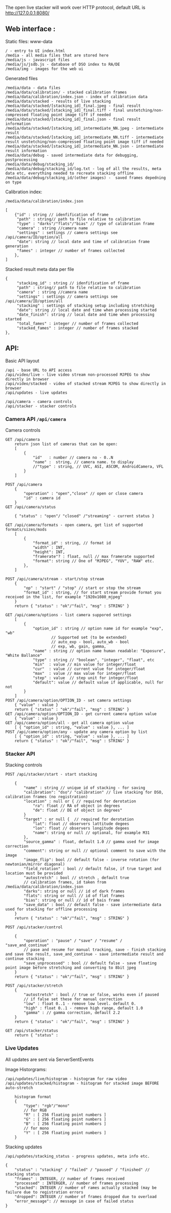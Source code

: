 The open live stacker will work over HTTP protocol, default URL is http://127.0.0.1:8080/


## Web interface :

Static files: www-data

    / - entry to UI index.html
    /media - all media files that are stored here
    /media/js - javascript files
    /media/js/jsdb.js - database of DSO index to RA/DE
    /media/img - images for the web ui

Generated files

    /media/data - data files 
    /media/data/calibration/ - stacked calibration frames
    /media/data/calibration/index.json - index of calibration data
    /media/data/stacked - results of live stacking
    /media/data/stacked/[stacking_id]_final.jpeg - final result
    /media/data/stacked/[stacking_id]_final.tiff - final unstetching/non-compressed floating point image tiff if needed
    /media/data/stacked/[stacking_id]_final.json - final result information 
    /media/data/stacked/[stacking_id]_intermediate_NN.jpeg - intermediate result
    /media/data/stacked/[stacking_id]_intermediate_NN.tiff - intermediate result unstetching/non-compressed floating point image tiff if needed
    /media/data/stacked/[stacking_id]_intermediate_NN.json - intermediate result information
    /media/data/debug - saved intermediate data for debugging, postprocessing
    /media/data/debug/stacking_id/ 
    /media/data/debug/stacking_id/log.txt - log of all the results, meta data etc, everything needed to recreate stacking offline
    /media/data/debug/stacking_id/(other images) -  saved frames depedning on type


Calibration index:

    /media/data/calibration/index.json

    [
        {"id" : string // idenfification of frame
         "path" : string// path to file relative to calibration
         "type" : "darks"/"flats"/"bias" // type of calibration frame
         "camera" : string //camera name
         "settings" : settings // camera settings see /api/camera/ID/option/all
         "date": string // local date and time of calibration frame generation
         "fames" : integer // number of frames collected
        },
    ]

Stacked result meta data per file 

    {
         "stacking_id" : string // idenfification of frame
         "path" : string// path to file relative to calibration
         "camera" : string //camera name
         "settings" : settings // camera settings see /api/camera/ID/option/all
         "stacking" : settings of stacking setup including stretching
         "date": string // local date and time when processing started
         "date_finish": string // local date and time when processing started
         "total_fames" : integer // number of frames collected
         "stacked_fames" : integer // number of frames stacked
    },

    
## API:

Basic API layout

    /api - base URL to API access
    /api/video/live - live video stream non-processed MJPEG to show directly in browser
    /api/video/stacked - video of stacked stream MJPEG to show directly in browser
    /api/updates - live updates

    /api/camera - camera controls
    /api/stacker - stacker controls

    
### Camera API `/api/camera`

Camera controls


    GET /api/camera
        return json list of cameras that can be open:
        [
            {
                "id"   : number // camera no - 0..N
                "name" :  string, // camera name. to display
                //"type" : string, // UVC, ASI, ASCOM, AndroidCamera, VFL 
            }
        ]
        
    POST /api/camera
        {
            "operation" : "open","close" // open or close camera
            "id" : camera id
        }
    GET /api/camera/status
        
        { "status" : "open"/ "closed" /"streaming" - current status } 

    GET /api/camera/formats - open camera, get list of supported formats/sizes/mods
        [
            {
                "format_id" : string, // format id
                "width" : INT, 
                "height": INT,
                "framerate"? : float, null // max framerate supported
                "format": string // One of "MJPEG", "YUV", "RAW" etc.
            },
        ]

    POST /api/camera/stream - start/stop stream
        {
            "op" : "start" / "stop" // start or stop the stream
            "format_id" : string, // for start stream provide format you received in the list, for example "1920x1080_mjpeg"
        }
        return { "status" : "ok"/"fail", "msg" : STRING" }

    GET /api/camera/options - list camera suppored settings
        [
            {
                "option_id" : string // option name id for example "exp", "wb"
                        // Supported set (to be extended)
                        // auto_exp - bool, auto_wb - bool
                        // exp, wb, gain, gamma, 
                "name" : string // option name human readable: "Exposure", "White Ballance"
                "type" : string // "boolean", "integer", "float", etc
                "min"  : value // min value for integer/float
                "cur"  : value // current value for integer/float
                "max"  : value // max value for integer/float
                "step" : value  // step unit for integer/float
                "default": value // default value if applicable, null for not
            }
        ]
    POST /api/camera/option/OPTION_ID - set camera settings
        { "value" : value }
        return { "status" : "ok"/"fail", "msg" : STRING" }
    GET /api/camera/option/OPTION_ID - get current camera option value
        { "value" : value }
    GET /api/camera/option/all - get all camera option value
        [ { "option_id" : string, "value" : value }, ... ]
    POST /api/camera/option/any - update any camera option by list
        [ { "option_id" : string, "value" : value }, ... ]
        return { "status" : "ok"/"fail", "msg" : STRING" }

### Stacker API

Stacking controls


    POST /api/stacker/start - start stacking

        {
            "name" : string // unique id of stacking - for saving
            "calibration": "dso"/ "calibration" // live stacking for DSO, calibration frames (no registration) 
            "location" : null or { // required for derotation
                "ra": float // RA of object in degrees
                "de": float // DE of object in degrees"
            }
            "target" : or null {  // required for derotation
                "lat": float // observers lattitude degees
                "lon": float // observers longitude degees
                "name": string or null // optional, for example M31
            },
            "source_gamma" : float, default 1.0 // gamma used for image correction
            "comment": string or null // optional comment to save with the image
            "image_flip": bool // default false - inverse rotation (for newtonian/mirror diagonal)
            "field_rotation" : bool // default false, if true target and location must be provided
            "autostretch" : bool // stretch , default true
            // calibration frames, id taken from /media/data/calibration/index.json
            "darks": string or null // id of dark frames 
            "flats": string or null // id of flat frames
            "bias": string or null // id of bais frame
            "save_data" : bool // default false - save intermediate data used for stacking for offline processing
        }
        return { "status" : "ok"/"fail", "msg" : STRING" }

    POST /api/stacker/control

        {
            "operation" : "pause" / "save" / "resume" / "save_and_continue" 
            // pase and resume for manual tracking, save - finish stacking and save the result, save_and_continue - save intermediate result and continue stacking
            "save_unprocessed" : bool // default false - save floating point image before stretching and converting to 8bit jpeg
        }
        return { "status" : "ok"/"fail", "msg" : STRING" }

    POST /api/stacker/stretch
        {
            "autostretch" : bool // true or false, works even if paused
            // if false set these for manual correction
            "low" : float 0..1 - remove low level. default 0.
            "high" : float 0..1 - remove high range, default 1.0
            "gamma" : // gamma correction, default 2.2
        }
        return { "status" : "ok"/"fail", "msg" : STRING" }

    GET /api/stacker/status
        return { "status" : 
            
### Live Updates

All updates are sent via ServerSentEvents 

Image Historgrams: 

    /api/updates/live/histogram - histogram for raw video
    /api/updates/stacked/histogram - histogram for stacked image BEFORE auto-stretch

        histogram format 
        {
            "type": "rgb"/"mono"
            // for RGB
            "R" : [ 256 floating point numbers ] 
            "G" : [ 256 floating point numbers ]
            "B" : [ 256 floating point numbers ]
            // for mono
            "Y" : [ 256 floating point numbers ]
        }
   
Stacking updates   
    
    /api/updates/stacking_status - progress updates, meta info etc.

    {
        "status" : "stacking" / "failed" / "paused" / "finished" // stacking status
        "frames" : INTEGER, // number of frames received
        "processed" : INTERGER, // number of frames processing
        "stacked": INTEGER // number of rames actually stacked (may be failure due to registration errors
        "dropped": INTEGER // number of frames dropped due to overload
        "error_message": // message in case of failed status
    }


